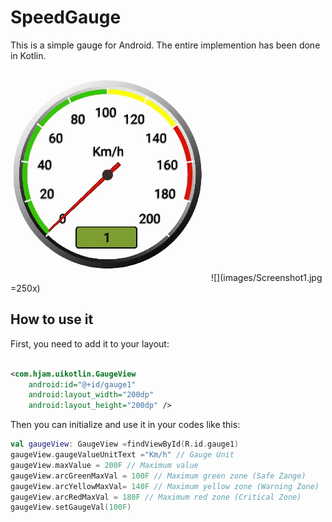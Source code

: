 # SpeedGauge
This is a simple gauge for Android. The entire implemention has been done in Kotlin.

<img src="images/gauge2.gif"/>
![](images/Screenshot1.jpg =250x)

## How to use it
First, you need to add it to your layout:
```xml

<com.hjam.uikotlin.GaugeView
    android:id="@+id/gauge1"
    android:layout_width="200dp"
    android:layout_height="200dp" />

```
Then you can initialize and use it in your codes like this:
```kotlin
val gaugeView: GaugeView =findViewById(R.id.gauge1)
gaugeView.gaugeValueUnitText ="Km/h" // Gauge Unit 
gaugeView.maxValue = 200F // Maximum value
gaugeView.arcGreenMaxVal = 100F // Maximum green zone (Safe Zange)
gaugeView.arcYellowMaxVal= 140F // Maximum yellow zone (Warning Zone)
gaugeView.arcRedMaxVal = 180F // Maximum red zone (Critical Zone)
gaugeView.setGaugeVal(100F)
```

